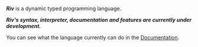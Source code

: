 ***Riv*** is a dynamic typed programming language.

***Riv's syntax, interpreter, documentation and features are currently under development.***

You can see what the language currently can do in the [Documentation](/doc/).


